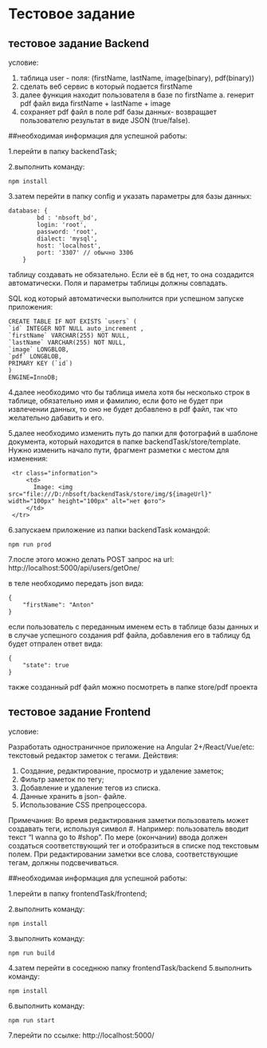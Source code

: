 # Тестовое задание
## тестовое задание Backend
условие:
1. таблица user - поля: (firstName, lastName, image(binary), pdf(binary))
2. сделать веб сервис в который подается firstName
3. далее функция находит пользователя в базе по firstName
a. генерит pdf файл вида firstName + lastName + image
4. сохраняет pdf файл в поле pdf базы данных- возвращает пользователю результат   в виде JSON (true/false).


##необходимая информация для успешной работы:

1.перейти в папку backendTask;

2.выполнить команду:
```
npm install
```
3.затем перейти в папку config и указать параметры для базы данных:
```
database: {
        bd : 'nbsoft_bd',
        login: 'root',
        password: 'root',
        dialect: 'mysql',
        host: 'localhost',
        port: '3307' // обычно 3306
    }
```
таблицу создавать не обязательно. Если её в бд нет,
то она создадится автоматически. Поля и параметры таблицы должны совпадать.

SQL код который автоматически выполнится при успешном запуске приложения:
```
CREATE TABLE IF NOT EXISTS `users` ( 
`id` INTEGER NOT NULL auto_increment , 
`firstName` VARCHAR(255) NOT NULL, 
`lastName` VARCHAR(255) NOT NULL, 
`image` LONGBLOB, 
`pdf` LONGBLOB,
PRIMARY KEY (`id`)
)
ENGINE=InnoDB;
``` 
4.далее необходимо что бы таблица имела хотя бы несколько строк в таблице,
обязательно имя и фамилию, если фото не будет при извлечении данных,
то оно не будет добавлено в pdf файл, так что желательно дабавить и его.

5.далее необходимо изменить путь до папки для фотографий в шаблоне документа,
который находится в папке backendTask/store/template.
Нужно изменить начало пути, фрагмент разметки с местом для изменения:
```
 <tr class="information">
     <td>
       Image: <img src="file:///D:/nbsoft/backendTask/store/img/${imageUrl}" width="100px" height="100px" alt="нет фото">
     </td>
 </tr>
```

6.запускаем приложение из папки backendTask командой:
```
npm run prod
```
7.после этого можно делать POST запрос на url:
http://localhost:5000/api/users/getOne/

в теле необходимо передать json вида:
```
{
    "firstName": "Anton"
}
```

если пользователь с переданным именем есть в таблице базы данных и в случае
успешного создания pdf файла, добавления его в таблицу бд будет
отпрален ответ вида:
```
{
    "state": true
}
```
также созданный pdf файл можно посмотреть в папке store/pdf проекта



## тестовое задание Frontend
условие:

Разработать одностраничное приложение на Angular 2+/React/Vue/etc: текстовый редактор заметок с тегами.
Действия:
1. Создание, редактирование, просмотр и удаление заметок;
2. Фильтр заметок по тегу;
3. Добавление и удаление тегов из списка.
4. Данные хранить в json- файле.
5. Использование CSS препроцессора.

Примечания:
Во время редактирования заметки пользователь может создавать теги, используя символ #.
Например: пользователь вводит текст “I wanna go to #shop”.
По мере (окончании) ввода должен создаться соответствующий тег и отобразиться в списке под текстовым полем.
При редактировании заметки все слова, соответствующие тегам, должны подсвечиваться.


##необходимая информация для успешной работы:

1.перейти в папку frontendTask/frontend;

2.выполнить команду:
```
npm install
```
3.выполнить команду:
```
npm run build
```
4.затем перейти в соседнюю папку frontendTask/backend
5.выполнить команду:
```
npm install
```
6.выполнить команду:
```
npm run start
```
7.перейти по ссылке: http://localhost:5000/




